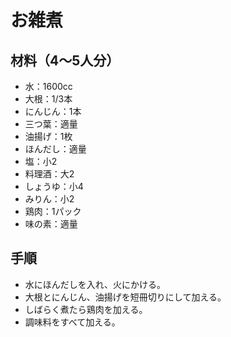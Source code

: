 # お雑煮


## 材料（4〜5人分）
- 水：1600cc
- 大根：1/3本
- にんじん：1本
- 三つ葉：適量
- 油揚げ：1枚
- ほんだし：適量
- 塩：小2
- 料理酒：大2
- しょうゆ：小4
- みりん：小2
- 鶏肉：1パック
- 味の素：適量


## 手順
- 水にほんだしを入れ、火にかける。
- 大根とにんじん、油揚げを短冊切りにして加える。
- しばらく煮たら鶏肉を加える。
- 調味料をすべて加える。
